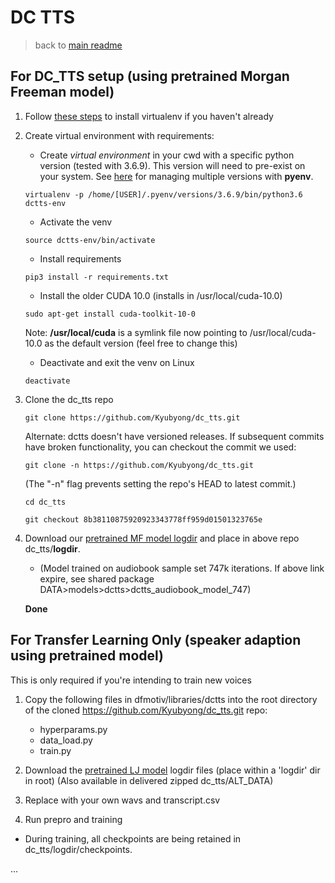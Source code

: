 # DC TTS
   
> back to [main readme](../../README.md)
   
## For **DC_TTS setup** (using pretrained Morgan Freeman model)
   
1. Follow [these steps](../../venv.md) to install virtualenv if you haven't already
    
2. Create virtual environment with requirements:
    
    
    - Create *virtual environment* in your cwd with a specific python version (tested with 3.6.9). This version will need to pre-exist on your system. See [here](../../venv.md) for managing multiple versions with **pyenv**.
       
    ```
    virtualenv -p /home/[USER]/.pyenv/versions/3.6.9/bin/python3.6 dctts-env
    ```
         
    - Activate the venv
    
    ```
    source dctts-env/bin/activate
    ```
   
	- Install requirements
    
    ```
    pip3 install -r requirements.txt
    ```
   
	- Install the older CUDA 10.0 (installs in /usr/local/cuda-10.0)
   
    ```
    sudo apt-get install cuda-toolkit-10-0
    ```
   
    Note: **/usr/local/cuda** is a symlink file now pointing to /usr/local/cuda-10.0 as the default version (feel free to change this)       

	- Deactivate and exit the venv on Linux
    
     ```
	deactivate
	```    
   
3. Clone the dc_tts repo

    ```
    git clone https://github.com/Kyubyong/dc_tts.git
    ```

    Alternate: dctts doesn't have versioned releases. If subsequent commits have broken functionality, you can checkout the commit we used:
   
    ```
    git clone -n https://github.com/Kyubyong/dc_tts.git
    ```
    (The "-n" flag prevents setting the repo's HEAD to latest commit.)
    
    ```
    cd dc_tts
    ```
   
    ```
    git checkout 8b38110875920923343778ff959d01501323765e
    ```
    
    
    

4. Download our [pretrained MF model logdir](https://drive.google.com/file/d/1QftAZ9mNwcVnzZJNhPInAkPP0QCa57Lm/view?usp=sharing) and place in above repo dc_tts/**logdir**.

    - (Model trained on audiobook sample set 747k iterations. If above link expire, see shared package DATA>models>dctts>dctts_audiobook_model_747)

    **Done**

## For Transfer Learning Only (speaker adaption using pretrained model)

This is only required if you're intending to train new voices

1. Copy the following files in dfmotiv/libraries/dctts into the root directory of the cloned https://github.com/Kyubyong/dc_tts.git repo:

    - hyperparams.py
    - data_load.py
    - train.py

2. Download the [pretrained LJ model](https://drive.google.com/file/d/1Uc2E0ZaJ-sjwCLHiR6E0eqN5bz2nPxSE/view?usp=sharing) logdir files (place within a 'logdir' dir in root)
   (Also available in delivered zipped dc_tts/ALT_DATA)

3. Replace with your own wavs and transcript.csv

4. Run prepro and training

- During training, all checkpoints are being retained in dc_tts/logdir/checkpoints.

...
